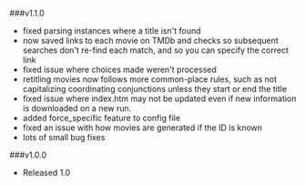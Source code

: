 ###v1.1.0
- fixed parsing instances where a title isn't found
- now saved links to each movie on TMDb and checks so subsequent searches
don't re-find each match, and so you can specify the correct link
- fixed issue where choices made weren't processed
- retitling movies now follows more common-place rules, such as not 
capitalizing coordinating conjunctions unless they start or end the title
- fixed issue where index.htm may not be updated even if new information is downloaded
on a new run.
- added force_specific feature to config file
- fixed an issue with how movies are generated if the ID is known
- lots of small bug fixes

###v1.0.0
- Released 1.0